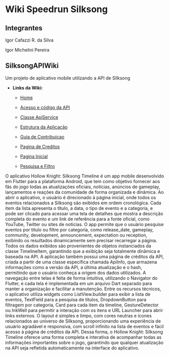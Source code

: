 # Wiki Speedrun Silksong

## Integrantes

Igor Cafazzi R. da Silva

Igor Michelini Pereira


## SilksongAPIWiki
Um projeto de aplicativo mobile utilizando a API de SIlksong

* **Links da Wiki:**

  - [Home](https://github.com/MicheliniDev/SilksongAPIWiki/wiki)
  
  - [Acesso e código da API](https://github.com/MicheliniDev/SilksongAPIWiki/wiki/Acesso-e-c%C3%B3digo-da-API)

  - [Classe ApiService](https://github.com/MicheliniDev/SilksongAPIWiki/wiki/Classe-ApiService)
    
  - [Estrutura da Aplicação](https://github.com/MicheliniDev/SilksongAPIWiki/wiki/Estrutura-da-Aplica%C3%A7%C3%A3o)
 
  - [Guia de Contribuicao](https://github.com/MicheliniDev/SilksongAPIWiki/wiki/Guia-de-Contribuicao)
 
  - [Pagina de Creditos](https://github.com/MicheliniDev/SilksongAPIWiki/wiki/Pagina-de-Creditos)
    
  - [Pagina Inicial](https://github.com/MicheliniDev/SilksongAPIWiki/wiki/Pagina-Inicial)
 
  - [Pesquisa e Filtro](https://github.com/MicheliniDev/SilksongAPIWiki/wiki/Pesquisa-e-Filtro)


O aplicativo Hollow Knight: Silksong Timeline é um app mobile desenvolvido em Flutter para a plataforma Android, que tem como objetivo fornecer aos fãs do jogo todas as atualizações oficiais, notícias, anúncios de gameplay, lançamentos e reações da comunidade de forma organizada e dinâmica. Ao abrir o aplicativo, o usuário é direcionado à página inicial, onde todos os eventos relacionados a Silksong são exibidos em ordem cronológica. Cada item da lista apresenta o título, a data, o tipo de evento e a categoria, e pode ser clicado para acessar uma tela de detalhes que mostra a descrição completa do evento e um link de referência para a fonte oficial, como YouTube, Twitter ou sites de notícias. O app permite que o usuário pesquise eventos por título ou filtre por categoria, como release_date, gameplay, community, development, announcement, expectation ou reception, exibindo os resultados dinamicamente sem precisar recarregar a página. Todos os dados exibidos são provenientes de objetos instanciados da classe TimelineItem, garantindo que a exibição seja totalmente dinâmica e baseada na API. A aplicação também possui uma página de créditos da API, criada a partir de uma classe específica chamada ApiInfo, que armazena informações como a versão da API, a última atualização e o hash, permitindo que o usuário conheça a origem dos dados utilizados. A navegação entre telas é feita de forma intuitiva, utilizando o Navigator do Flutter, e cada tela é implementada em um arquivo Dart separado para manter a organização e facilitar a manutenção. Entre os recursos técnicos, o aplicativo utiliza widgets como ListView.builder para exibir a lista de eventos, TextField para a pesquisa de títulos, DropdownButton para filtragem por categoria, Card para cada item da timeline, GestureDetector ou InkWell para permitir a interação com os itens e URL Launcher para abrir links externos. O layout é simples e limpo, com cores neutras e ícones relacionados ao universo de Silksong, proporcionando uma experiência de usuário agradável e responsiva, com scroll infinito na lista de eventos e fácil acesso à página de créditos da API. Dessa forma, o Hollow Knight: Silksong Timeline oferece uma forma completa e interativa de acompanhar todas as informações importantes sobre o jogo, garantindo que qualquer atualização na API seja refletida automaticamente na interface do aplicativo.
